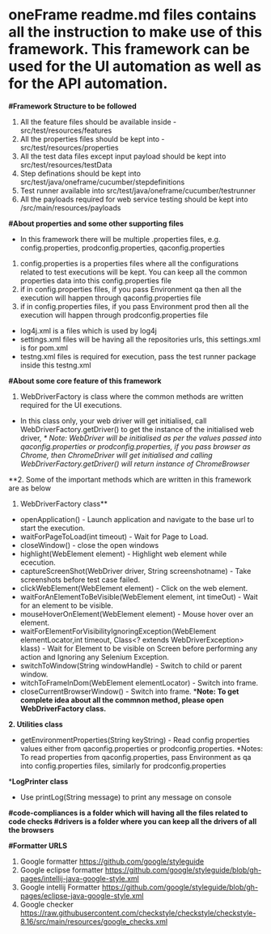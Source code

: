 # oneFrame readme.md files contains all the instruction to make use of this framework. This framework can be used for the UI automation as well as for the API automation.

**#Framework Structure to be followed**
1. All the feature files should be available inside - src/test/resources/features
2. All the properties files should be kept into - src/test/resources/properties
3. All the test data files except input payload should be kept into src/test/resources/testData
4. Step definations should be kept into src/test/java/oneframe/cucumber/stepdefinitions
5. Test runner available into src/test/java/oneframe/cucumber/testrunner
6. All the payloads required for web service testing should be kept into /src/main/resources/payloads

**#About properties and some other supporting files**
* In this framework there will be multiple .properties files, e.g. config.properties, prodconfig.properties, qaconfig.properties
1. config.properties is a properties files where all the configurations related to test executions will be kept. You can keep all the common properties data into this config.properties file
2. if in config.properties files, if you pass Environment qa then all the execution will happen through qaconfig.properties file
3. if in config.properties files, if you pass Environment prod then all the execution will happen through prodconfig.properties file
* log4j.xml is a files which is used by log4j
* settings.xml files will be having all the repositories urls, this settings.xml is for pom.xml
* testng.xml files is required for execution, pass the test runner package inside this testng.xml

**#About some core feature of this framework**
1. WebDriverFactory is class where the common methods are written required for the UI executions.
* In this class only, your web driver will get initialised, call WebDriverFactory.getDriver() to get the instance of the initialised web driver,
_* Note: WebDriver will be initialised as per the values passed into qaconfig.properties or prodconfig.properties, if you pass browser as Chrome, then ChromeDriver will get initialised and calling WebDriverFactory.getDriver() will return instance of ChromeBrowser_

**2. Some of the important methods which are written in this framework are as below 
1. WebDriverFactory class**
* openApplication() - Launch application and navigate to the base url to start the execution.
* waitForPageToLoad(int timeout) - Wait for Page to Load.
* closeWindow() - close the open windows
* highlight(WebElement element) - Highlight web element while ececution.
* captureScreenShot(WebDriver driver, String screenshotname) - Take screenshots before test case failed.
* clickWebElement(WebElement element) - Click on the web element.
* waitForAnElementToBeVisible(WebElement element, int timeOut) - Wait for an element to be visible.
* mouseHoverOnElement(WebElement element) - Mouse hover over an element.
* waitForElementForVisibilityIgnoringException(WebElement elementLocator,int timeout, Class<? extends WebDriverException> klass) - Wait for Element to be visible on Screen before performing any action and Ignoring any Selenium Exception.
* switchToWindow(String windowHandle) - Switch to child or parent window.
* witchToFrameInDom(WebElement elementLocator) - Switch into frame.
* closeCurrentBrowserWindow() - Switch into frame.
***Note: To get complete idea about all the commnon method, please open WebDriverFactory class.**

**2. Utilities class**
* getEnvironmentProperties(String keyString) - Read config properties values either from qaconfig.properties or prodconfig.properties.
*Notes: To read properties from qaconfig.properties, pass Environment as qa into config.properties files, similarly for prodconfig.properties

***LogPrinter class**
* Use printLog(String message) to print any message on console


**#code-compliances is a folder which will having all the files related to code checks
#drivers is a folder where you can keep all the drivers of all the browsers**

**#Formatter URLS**
1. Google formatter https://github.com/google/styleguide
2. Google eclipse formatter https://github.com/google/styleguide/blob/gh-pages/intellij-java-google-style.xml
3. Google intellij Formatter https://github.com/google/styleguide/blob/gh-pages/eclipse-java-google-style.xml
4. Google checker https://raw.githubusercontent.com/checkstyle/checkstyle/checkstyle-8.16/src/main/resources/google_checks.xml
